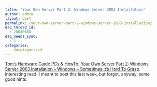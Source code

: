 ```yaml
---
title: 'Your Own Server Part 2: Windows Server 2003 Installation'
author: admin
layout: post
permalink: /your-own-server-part-2-windows-server-2003-installation/
dsq_thread_id:
  - 26010688
dsq_needs_sync:
  - 1
categories:
  - Uncategorized
---
```

[Tom&#8217;s Hardware Guide PCs & HowTo: Your Own Server Part 2: Windows Server 2003 Installation &#8211; Windows &#8211; Sometimes It&#8217;s Hard To Grasp][1]. interesting read. i meant to post this last week, but forgot. anyway, some good hints.

 [1]: http://www4.tomshardware.com/howto/20040716/index.html